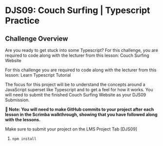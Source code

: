 # DJS09: Couch Surfing | Typescript Practice

## Challenge Overview

Are you ready to get stuck into some Typescript? For this challenge, you are required to code along with the lecturer from this lesson: Couch Surfing Website

For this challenge you are required to code along with the lecturer from this lesson: Learn Typescript Tutorial

The focus for this project will be to understand the concepts around a JavaScript superset like Typescript and to get a feel for how it works. You will need to submit the finished Couch Surfing Website as your DJS09 Submission.

**🚨 Note: You will need to make GitHub commits to your project after each lesson in the Scrimba walkthrough, showing that you have followed along with the lessons.**

Make sure to submit your project on the LMS Project Tab [DJS09]

1. `npm install`

